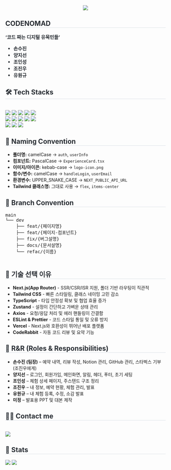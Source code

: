 <div align= "center">
  <img src="https://capsule-render.vercel.app/api?type=waving&color=random&height=180&text=CODENOMAD&animation=twinkling&fontColor=ffffff&fontSize=70" />
</div>

<div style="text-align: left;"> 
  <h2 style="border-bottom: 1px solid #d8dee4; color: #282d33;"> CODENOMAD </h2>  
  <div style="font-weight: 700; font-size: 15px; text-align: left; color: #282d33;">
    ‘코드 짜는 디지털 유목민들’
    <ul>
      <li>손수진</li>
      <li>양지선</li>
      <li>조인성</li>
      <li>조진우</li>
      <li>유원규</li>
    </ul>
  </div> 
</div>

<div style="text-align: left;">
  <h2 style="border-bottom: 1px solid #d8dee4; color: #282d33;"> 🛠️ Tech Stacks </h2> <br> 
  <div style="text-align: left;">
    <img src="https://img.shields.io/badge/Next.js-000000?style=flat&logo=Next.js&logoColor=white">
    <img src="https://img.shields.io/badge/Node.js-339933?style=flat&logo=Node.js&logoColor=white">
    <img src="https://img.shields.io/badge/Vercel-000000?style=flat&logo=Vercel&logoColor=white">
    <img src="https://img.shields.io/badge/Tailwind CSS-06B6D4?style=flat&logo=Tailwind CSS&logoColor=white">
    <img src="https://img.shields.io/badge/Eslint-4B32C3?style=flat&logo=Eslint&logoColor=white"><br/>
    <img src="https://img.shields.io/badge/Github-181717?style=flat&logo=Github&logoColor=white">
    <img src="https://img.shields.io/badge/Git-F05032?style=flat&logo=Git&logoColor=white">
    <img src="https://img.shields.io/badge/Discord-5865F2?style=flat&logo=Discord&logoColor=white">
    <img src="https://img.shields.io/badge/Notion-000000?style=flat&logo=Notion&logoColor=white">
    <img src="https://img.shields.io/badge/Prettier-F7B93E?style=flat&logo=Prettier&logoColor=white"><br/>
    <img src="https://img.shields.io/badge/React-61DAFB?style=flat&logo=React&logoColor=white">
    <img src="https://img.shields.io/badge/Figma-F24E1E?style=flat&logo=Figma&logoColor=white">
    <img src="https://img.shields.io/badge/Javascript-F7DF1E?style=flat&logo=Javascript&logoColor=white">
  </div>
</div>

<div style="text-align: left;">
  <h2 style="border-bottom: 1px solid #d8dee4; color: #282d33;">📂 Naming Convention</h2>

  <ul>
    <li><strong>폴더명:</strong> camelCase → <code>auth</code>, <code>userInfo</code></li>
    <li><strong>컴포넌트:</strong> PascalCase → <code>ExperienceCard.tsx</code></li>
    <li><strong>이미지/아이콘:</strong> kebab-case → <code>logo-icon.png</code></li>
    <li><strong>함수/변수:</strong> camelCase → <code>handleLogin</code>, <code>userEmail</code></li>
    <li><strong>환경변수:</strong> UPPER_SNAKE_CASE → <code>NEXT_PUBLIC_API_URL</code></li>
    <li><strong>Tailwind 클래스명:</strong> 그대로 사용 → <code>flex</code>, <code>items-center</code></li>
  </ul>
</div>

<div style="text-align: left;">
  <h2 style="border-bottom: 1px solid #d8dee4; color: #282d33;">🌱 Branch Convention</h2>

  <pre>
main
└── dev
    ├── feat/{페이지명}
    ├── feat/{페이지-컴포넌트}
    ├── fix/{버그설명}
    ├── docs/{문서설명}
    └── refac/{이름}
  </pre>
</div>

<div style="text-align: left;">
  <h2 style="border-bottom: 1px solid #d8dee4; color: #282d33;">🧠 기술 선택 이유</h2>

  <ul>
    <li><strong>Next.js(App Router)</strong> - SSR/CSR/ISR 지원, 폴더 기반 라우팅이 직관적</li>
    <li><strong>Tailwind CSS</strong> - 빠른 스타일링, 클래스 네이밍 고민 감소</li>
    <li><strong>TypeScript</strong> - 타입 안정성 확보 및 협업 효율 증가</li>
    <li><strong>Zustand</strong> - 설정이 간단하고 가벼운 상태 관리</li>
    <li><strong>Axios</strong> - 요청/응답 처리 및 에러 핸들링이 간결함</li>
    <li><strong>ESLint & Prettier</strong> - 코드 스타일 통일 및 오류 방지</li>
    <li><strong>Vercel</strong> - Next.js와 호환성이 뛰어난 배포 플랫폼</li>
    <li><strong>CodeRabbit</strong> - 자동 코드 리뷰 및 요약 기능</li>
  </ul>
</div>

<div style="text-align: left;">
  <h2 style="border-bottom: 1px solid #d8dee4; color: #282d33;">👥 R&R (Roles & Responsibilities)</h2>

  <ul>
    <li><strong>손수진 (팀장)</strong> – 예약 내역, 리뷰 작성, Notion 관리, GitHub 관리, 스타벅스 기부(조진우에게)</li>
    <li><strong>양지선</strong> – 로그인, 회원가입, 메인화면, 알림, 헤더, 푸터, 초기 세팅</li>
    <li><strong>조인성</strong> – 체험 상세 페이지, 주스탠드 구조 정리</li>
    <li><strong>조진우</strong> – 내 정보, 예약 현황, 체험 관리, 발표</li>
    <li><strong>유원규</strong> – 내 체험 등록, 수정, 소감 발표</li>
    <li><strong>미정</strong> – 발표용 PPT 및 대본 제작</li>
  </ul>
</div>

<div style="text-align: left;">
  <h2 style="border-bottom: 1px solid #d8dee4; color: #282d33;"> 🧑‍💻 Contact me </h2> <br> 
  <a href="https://www.notion.so/5-2295db629f87803e9eaaf23794653923">
    <img src="https://img.shields.io/badge/Notion-000000?style=flat&logo=Notion&logoColor=white">
  </a>
</div>

<div style="text-align: left;"> 
  <h2 style="border-bottom: 1px solid #d8dee4; color: #282d33;"> 🏅 Stats </h2> 
  <img src="https://github-readme-stats.vercel.app/api?username=CODENOMAD&bg_color=60,ffffff,e1f5fe&title_color=000000&text_color=000000" />
  <img src="https://github-readme-stats.vercel.app/api/top-langs/?username=CODENOMAD&layout=compact&bg_color=60,ffffff,e1f5fe&title_color=000000&text_color=000000" />
</div>
